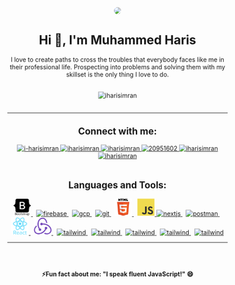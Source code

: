 <div align="center">
    <img src="https://miro.medium.com/max/1360/0*7Q3yvSIv_t0ioJ-Z.gif" style="border-radius: 50px;" />
    <h1>Hi 👋, I'm Muhammed Haris</h1>
    <p>I love to create paths to cross the troubles that everybody faces like me in their professional life. Prospecting into problems and solving them with my skillset is the only thing I love to do.</p>
    <br>
    <img src="https://github-readme-streak-stats.herokuapp.com/?user=iharisimran&" alt="iharisimran" />
    <br><br>
    <hr>
    <h2>Connect with me:</h3>
    <span>
        <a href="https://codepen.io/I-HarisImran" target="blank">
            <img src="https://raw.githubusercontent.com/rahuldkjain/github-profile-readme-generator/master/src/images/icons/Social/codepen.svg" alt="i-harisimran" height="30" width="45" />
        </a>
        <a href="https://twitter.com/iharisimran" target="blank">
            <img src="https://raw.githubusercontent.com/rahuldkjain/github-profile-readme-generator/master/src/images/icons/Social/twitter.svg" alt="iharisimran" height="30" width="45" />
        </a>
        <a href="https://linkedin.com/in/iharisimran" target="blank">
            <img src="https://raw.githubusercontent.com/rahuldkjain/github-profile-readme-generator/master/src/images/icons/Social/linked-in-alt.svg" alt="iharisimran" height="45" width="30" />
        </a>
        <a href="https://stackoverflow.com/users/20951602" target="blank">
        <img src="https://raw.githubusercontent.com/rahuldkjain/github-profile-readme-generator/master/src/images/icons/Social/stack-overflow.svg" alt="20951602" height="30" width="45" />
        </a>
        <a href="https://www.facebook.com/iharisimran" target="blank">
            <img src="https://raw.githubusercontent.com/rahuldkjain/github-profile-readme-generator/master/src/images/icons/Social/facebook.svg" alt="iharisimran" height="30" width="45" />
        </a>
        <a href="https://instagram.com/iharisimran" target="blank">
            <img src="https://raw.githubusercontent.com/rahuldkjain/github-profile-readme-generator/master/src/images/icons/Social/instagram.svg" alt="iharisimran" height="30" width="45" />
        </a>
    </span>
    <br><br>
    <h2>Languages and Tools:</h2>
    <div>
        <a href="https://getbootstrap.com" target="_blank" rel="noreferrer">
            <img src="https://raw.githubusercontent.com/devicons/devicon/master/icons/bootstrap/bootstrap-plain-wordmark.svg" alt="bootstrap" width="40" height="40"/>
        </a>
        &nbsp;
        <a href="https://firebase.google.com/" target="_blank" rel="noreferrer">
            <img src="https://www.vectorlogo.zone/logos/firebase/firebase-icon.svg" alt="firebase" width="40" height="40"/>
        </a>
        &nbsp;
        <a href="https://cloud.google.com" target="_blank" rel="noreferrer">
            <img src="https://www.vectorlogo.zone/logos/google_cloud/google_cloud-icon.svg" alt="gcp" width="40" height="40"/>
        </a>
        &nbsp;
        <a href="https://git-scm.com/" target="_blank" rel="noreferrer">
            <img src="https://www.vectorlogo.zone/logos/git-scm/git-scm-icon.svg" alt="git" width="40" height="40"/>
        </a>
        &nbsp;
        <a href="https://www.w3.org/html/" target="_blank" rel="noreferrer">
            <img src="https://raw.githubusercontent.com/devicons/devicon/master/icons/html5/html5-original-wordmark.svg" alt="html5" width="40" height="40"/>
        </a>
        &nbsp;
        <a href="https://developer.mozilla.org/en-US/docs/Web/JavaScript" target="_blank" rel="noreferrer">
            <img src="https://raw.githubusercontent.com/devicons/devicon/master/icons/javascript/javascript-original.svg" alt="javascript" width="40" height="40"/>
        </a>
        <a href="https://nextjs.org/" target="_blank" rel="noreferrer">
            <img src="https://cdn.worldvectorlogo.com/logos/nextjs-2.svg" alt="nextjs" width="40" height="40"/>
        </a>
        &nbsp;
        <a href="https://postman.com" target="_blank" rel="noreferrer">
            <img src="https://www.vectorlogo.zone/logos/getpostman/getpostman-icon.svg" alt="postman" width="40" height="40"/>
        </a>
        &nbsp;
        <a href="https://reactjs.org/" target="_blank" rel="noreferrer">
            <img src="https://raw.githubusercontent.com/devicons/devicon/master/icons/react/react-original-wordmark.svg" alt="react" width="40" height="40"/>
        </a>
        &nbsp;
        <a href="https://redux.js.org" target="_blank" rel="noreferrer">
            <img src="https://raw.githubusercontent.com/devicons/devicon/master/icons/redux/redux-original.svg" alt="redux" width="40" height="40"/>
        </a>
        &nbsp;
        <a href="https://tailwindcss.com/" target="_blank" rel="noreferrer">
            <img src="https://www.vectorlogo.zone/logos/tailwindcss/tailwindcss-icon.svg" alt="tailwind" width="40" height="40"/>
        </a>
        &nbsp;
        <a href="https://nodejs.org/docs/v0.10.2/logos/" target="_blank" rel="noreferrer">
            <img src="https://static-00.iconduck.com/assets.00/node-js-icon-227x256-913nazt0.png" alt="tailwind" width="40" height="40"/>
        </a>
        &nbsp;
        <a href="https://expressjs.com/" target="_blank" rel="noreferrer">
            <img src="https://adware-technologies.s3.amazonaws.com/uploads/technology/thumbnail/20/express-js.png" alt="tailwind" width="40" height="40"/>
        </a>
        &nbsp;
        <a href="https://www.mongodb.com/" target="_blank" rel="noreferrer">
            <img src="https://cdn.iconscout.com/icon/free/png-256/free-mongodb-3521676-2945120.png" alt="tailwind" width="40" height="40"/>
        </a>
        &nbsp;
        <a href="https://openai.com/" target="_blank" rel="noreferrer">
            <img src="https://static.vecteezy.com/system/resources/previews/024/558/798/original/openai-chatgpt-logo-icon-free-png.png" alt="tailwind" width="40" height="40"/>
        </a>
    </div>
    <hr>
    <br>
    <br>
    <p>
        <b>⚡Fun fact about me: "I speak fluent JavaScript!" 😄</b>
    </p>
</div>